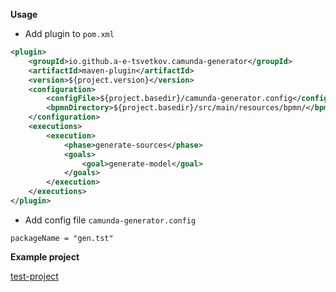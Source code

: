 **Usage**

* Add plugin to `pom.xml`

```xml
<plugin>
    <groupId>io.github.a-e-tsvetkov.camunda-generator</groupId>
    <artifactId>maven-plugin</artifactId>
    <version>${project.version}</version>
    <configuration>
        <configFile>${project.basedir}/camunda-generator.config</configFile>
        <bpmnDirectory>${project.basedir}/src/main/resources/bpmn/</bpmnDirectory>
    </configuration>
    <executions>
        <execution>
            <phase>generate-sources</phase>
            <goals>
                <goal>generate-model</goal>
            </goals>
        </execution>
    </executions>
</plugin>
```

* Add config file `camunda-generator.config`

```
packageName = "gen.tst"
```

**Example project**

[test-project](test-project)
